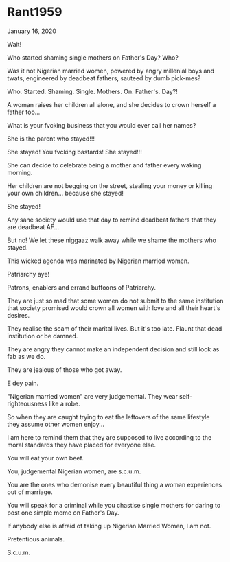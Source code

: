 # Rant1959


January 16, 2020

Wait!

Who started shaming single mothers on Father's Day? Who?

Was it not Nigerian married women, powered by angry millenial boys and twats, engineered by deadbeat fathers, sauteed by dumb pick-mes?

Who. Started. Shaming. Single. Mothers. On. Father's. Day?!

A woman raises her children all alone, and she decides to crown herself a father too...

What is your fvcking business that you would ever call her names?

She is the parent who stayed!!!

She stayed! You fvcking bastards! She stayed!!!

She can decide to celebrate being a mother and father every waking morning.

Her children are not begging on the street, stealing your money or killing your own children... because she stayed!

She stayed!

Any sane society would use that day to remind deadbeat fathers that they are deadbeat AF...

But no! We let these niggaaz walk away while we shame the mothers who stayed.

This wicked agenda was marinated by Nigerian married women.

Patriarchy aye!

Patrons, enablers and errand buffoons of Patriarchy.

They are just so mad that some women do not submit to the same institution that society promised would crown all women with love and all their heart's desires.

They realise the scam of their marital lives. But it's too late. Flaunt that dead institution or be damned.

They are angry they cannot make an independent decision and still look as fab as we do.

They are jealous of those who got away. 

E dey pain.

"Nigerian married women" are very judgemental. They wear self-righteousness like a robe.

So when they are caught trying to eat the leftovers of the same lifestyle they assume other women enjoy...

I am here to remind them that they are supposed to live according to the moral standards they have placed for everyone else.

You will eat your own beef.

You, judgemental Nigerian women, are s.c.u.m.

You are the ones who demonise every beautiful thing a woman experiences out of marriage.

You will speak for a criminal while you chastise single mothers for daring to post one simple meme on Father's Day.

If anybody else is afraid of taking up Nigerian Married Women, I am not.

Pretentious animals.

S.c.u.m.